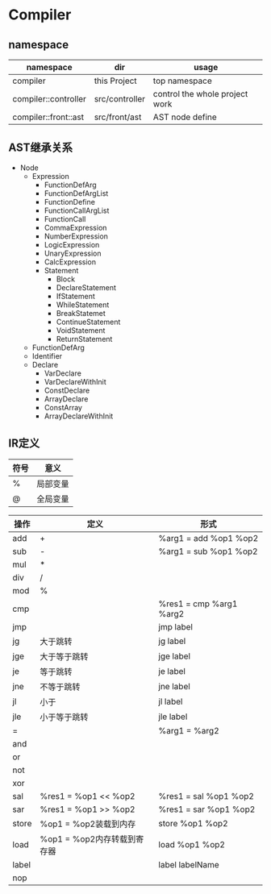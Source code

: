 # Compiler

## namespace

|namespace|dir|usage|
|---|---|---|
|compiler|this Project|top namespace|
|compiler::controller|src/controller|control the whole project work|
|compiler::front::ast|src/front/ast|AST node define|


## AST继承关系

* Node
  * Expression
    * FunctionDefArg
    * FunctionDefArgList
    * FunctionDefine
    * FunctionCallArgList
    * FunctionCall
    * CommaExpression
    * NumberExpression
    * LogicExpression
    * UnaryExpression
    * CalcExpression
    * Statement
      * Block
      * DeclareStatement
      * IfStatement
      * WhileStatement
      * BreakStatemet
      * ContinueStatement
      * VoidStatement
      * ReturnStatement
  * FunctionDefArg
  * Identifier
  * Declare
    * VarDeclare
    * VarDeclareWithInit
    * ConstDeclare
    * ArrayDeclare
    * ConstArray
    * ArrayDeclareWithInit


## IR定义

|符号|意义|
|---|---|
|%|局部变量|
|@|全局变量|

|操作|定义|形式|
|---|---|---|
|add|+|%arg1 = add %op1  %op2|
|sub|-|%arg1 = sub %op1  %op2|
|mul|*||
|div|/||
|mod|%||
|cmp| |%res1 = cmp %arg1 %arg2|
|jmp| |jmp label|
|jg|大于跳转|jg label|
|jge|大于等于跳转|jge label|
|je|等于跳转|je label|
|jne|不等于跳转|jne label|
|jl|小于|jl label|
|jle|小于等于跳转|jle label|
|=| |%arg1 = %arg2|
|and| | |
|or| | |
|not| | |
|xor| | |
|sal|%res1 = %op1 << %op2 |%res1 = sal %op1 %op2|
|sar|%res1 = %op1 >> %op2 |%res1 = sar %op1 %op2|
|store|%op1 =  %op2装载到内存|store %op1 %op2|
|load|%op1 = %op2内存转载到寄存器|load %op1 %op2 |
|label| |label labelName |
|nop| | |


